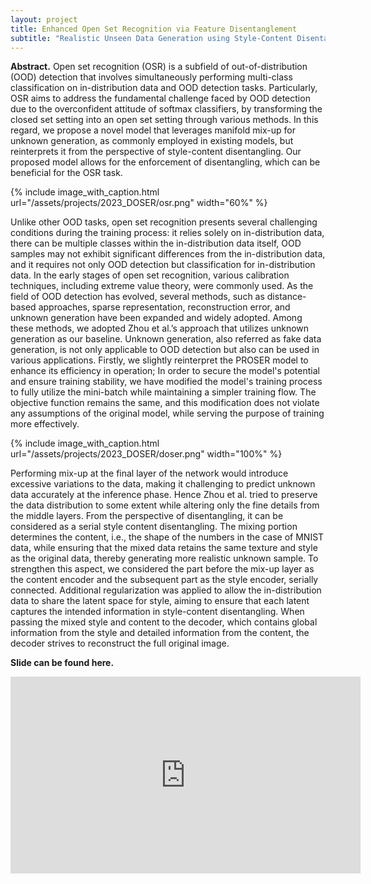 ```yaml
---
layout: project
title: Enhanced Open Set Recognition via Feature Disentanglement
subtitle: "Realistic Unseen Data Generation using Style-Content Disentangling"
---
```

<script src="https://cdn.mathjax.org/mathjax/latest/MathJax.js?config=TeX-AMS-MML_HTMLorMML" type="text/javascript"></script>

**Abstract.**
Open set recognition (OSR) is a subfield of out-of-distribution (OOD) detection that involves simultaneously performing multi-class classification on in-distribution data and OOD detection tasks. Particularly, OSR aims to address the fundamental challenge faced by OOD detection due to the overconfident attitude of softmax classifiers, by transforming the closed set setting into an open set setting through various methods. In this regard, we propose a novel model that leverages manifold mix-up for unknown generation, as commonly employed in existing models, but reinterprets it from the perspective of style-content disentangling. Our proposed model allows for the enforcement of disentangling, which can be beneficial for the OSR task.

{%
	include image_with_caption.html
	url="/assets/projects/2023_DOSER/osr.png"
	width="60%"
%}

Unlike other OOD tasks, open set recognition presents several challenging conditions during the training process: it relies solely on in-distribution data, there can be multiple classes within the in-distribution data itself, OOD samples may not exhibit significant differences from the in-distribution data, and it requires not only OOD detection but classification for in-distribution data. In the early stages of open set recognition, various calibration techniques, including extreme value theory, were commonly used. As the field of OOD detection has evolved, several methods, such as distance-based approaches, sparse representation, reconstruction error, and unknown generation have been expanded and widely adopted. Among these methods, we adopted Zhou et al.’s approach that utilizes unknown generation as our baseline. Unknown generation, also referred as fake data generation, is not only applicable to OOD detection but also can be used in various applications. Firstly, we slightly reinterpret the PROSER model to enhance its efficiency in operation; In order to secure the model's potential and ensure training stability, we have modified the model's training process to fully utilize the mini-batch while maintaining a simpler training flow. The objective function remains the same, and this modification does not violate any assumptions of the original model, while serving the purpose of training more effectively.

{%
	include image_with_caption.html
	url="/assets/projects/2023_DOSER/doser.png"
	width="100%"
%}

Performing mix-up at the final layer of the network would introduce excessive variations to the data, making it challenging to predict unknown data accurately at the inference phase. Hence Zhou et al. tried to preserve the data distribution to some extent while altering only the fine details from the middle layers. From the perspective of disentangling, it can be considered as a serial style content disentangling. The mixing portion determines the content, i.e., the shape of the numbers in the case of MNIST data, while ensuring that the mixed data retains the same texture and style as the original data, thereby generating more realistic unknown sample. To strengthen this aspect, we considered the part before the mix-up layer as the content encoder and the subsequent part as the style encoder, serially connected. Additional regularization was applied to allow the in-distribution data to share the latent space for style, aiming to ensure that each latent captures the intended information in style-content disentangling. When passing the mixed style and content to the decoder, which contains global information from the style and detailed information from the content, the decoder strives to reconstruct the full original image. 

**Slide can be found here.** <br/>
<iframe width="560" height="315" src="https://drive.google.com/file/d/1NXD215p10jhKknq1B1Y9sYdr612LibW1/view?usp=sharing" frameborder="0" allowfullscreen></iframe>

